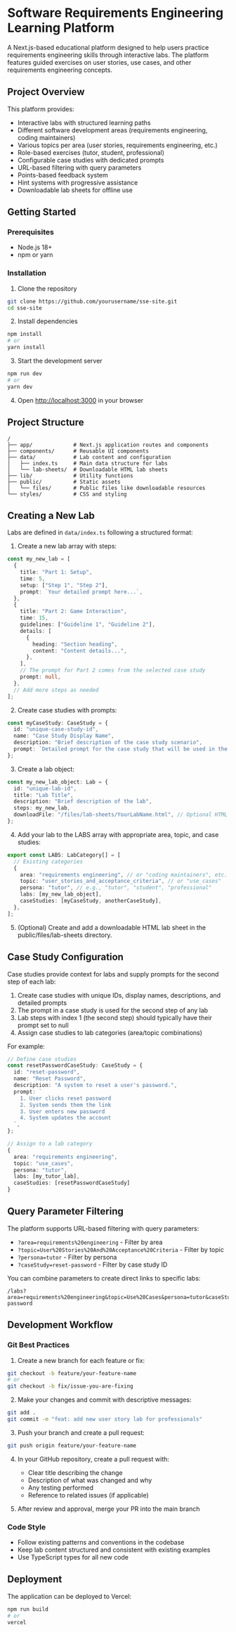# Software Requirements Engineering Learning Platform

A Next.js-based educational platform designed to help users practice requirements engineering skills through interactive labs. The platform features guided exercises on user stories, use cases, and other requirements engineering concepts.

## Project Overview

This platform provides:

- Interactive labs with structured learning paths
- Different software development areas (requirements engineering, coding maintainers)
- Various topics per area (user stories, requirements engineering, etc.)
- Role-based exercises (tutor, student, professional)
- Configurable case studies with dedicated prompts
- URL-based filtering with query parameters
- Points-based feedback system
- Hint systems with progressive assistance
- Downloadable lab sheets for offline use

## Getting Started

### Prerequisites

- Node.js 18+
- npm or yarn

### Installation

1. Clone the repository

```bash
git clone https://github.com/yourusername/sse-site.git
cd sse-site
```

2. Install dependencies

```bash
npm install
# or
yarn install
```

3. Start the development server

```bash
npm run dev
# or
yarn dev
```

4. Open [http://localhost:3000](http://localhost:3000) in your browser

## Project Structure

```
/
├── app/             # Next.js application routes and components
├── components/      # Reusable UI components
├── data/            # Lab content and configuration
│   ├── index.ts     # Main data structure for labs
│   └── lab-sheets/  # Downloadable HTML lab sheets
├── lib/             # Utility functions
├── public/          # Static assets
│   └── files/       # Public files like downloadable resources
└── styles/          # CSS and styling
```

## Creating a New Lab

Labs are defined in `data/index.ts` following a structured format:

1. Create a new lab array with steps:

```typescript
const my_new_lab = [
  {
    title: "Part 1: Setup",
    time: 5,
    setup: ["Step 1", "Step 2"],
    prompt: `Your detailed prompt here...`,
  },
  {
    title: "Part 2: Game Interaction",
    time: 15,
    guidelines: ["Guideline 1", "Guideline 2"],
    details: [
      {
        heading: "Section heading",
        content: "Content details...",
      },
    ],
    // The prompt for Part 2 comes from the selected case study
    prompt: null,
  },
  // Add more steps as needed
];
```

2. Create case studies with prompts:

```typescript
const myCaseStudy: CaseStudy = {
  id: "unique-case-study-id",
  name: "Case Study Display Name",
  description: "Brief description of the case study scenario",
  prompt: `Detailed prompt for the case study that will be used in the second step of the lab...`,
};
```

3. Create a lab object:

```typescript
const my_new_lab_object: Lab = {
  id: "unique-lab-id",
  title: "Lab Title",
  description: "Brief description of the lab",
  steps: my_new_lab,
  downloadFile: "/files/lab-sheets/YourLabName.html", // Optional HTML lab sheet
};
```

4. Add your lab to the LABS array with appropriate area, topic, and case studies:

```typescript
export const LABS: LabCategory[] = [
  // Existing categories
  {
    area: "requirements engineering", // or "coding maintainers", etc.
    topic: "user_stories_and_acceptance_criteria", // or "use_cases"
    persona: "tutor", // e.g., "tutor", "student", "professional"
    labs: [my_new_lab_object],
    caseStudies: [myCaseStudy, anotherCaseStudy],
  },
];
```

5. (Optional) Create and add a downloadable HTML lab sheet in the public/files/lab-sheets directory.

## Case Study Configuration

Case studies provide context for labs and supply prompts for the second step of each lab:

1. Create case studies with unique IDs, display names, descriptions, and detailed prompts
2. The prompt in a case study is used for the second step of any lab
3. Lab steps with index 1 (the second step) should typically have their prompt set to null
4. Assign case studies to lab categories (area/topic combinations)

For example:

```typescript
// Define case studies
const resetPasswordCaseStudy: CaseStudy = {
  id: "reset-password",
  name: "Reset Password",
  description: "A system to reset a user's password.",
  prompt: `
    1. User clicks reset password
    2. System sends them the link
    3. User enters new password
    4. System updates the account
  `,
};

// Assign to a lab category
{
  area: "requirements engineering",
  topic: "use_cases",
  persona: "tutor",
  labs: [my_tutor_lab],
  caseStudies: [resetPasswordCaseStudy]
}
```

## Query Parameter Filtering

The platform supports URL-based filtering with query parameters:

- `?area=requirements%20engineering` - Filter by area
- `?topic=User%20Stories%20And%20Acceptance%20Criteria` - Filter by topic
- `?persona=tutor` - Filter by persona
- `?caseStudy=reset-password` - Filter by case study ID

You can combine parameters to create direct links to specific labs:

```
/labs?area=requirements%20engineering&topic=Use%20Cases&persona=tutor&caseStudy=reset-password
```

## Development Workflow

### Git Best Practices

1. Create a new branch for each feature or fix:

```bash
git checkout -b feature/your-feature-name
# or
git checkout -b fix/issue-you-are-fixing
```

2. Make your changes and commit with descriptive messages:

```bash
git add .
git commit -m "feat: add new user story lab for professionals"
```

3. Push your branch and create a pull request:

```bash
git push origin feature/your-feature-name
```

4. In your GitHub repository, create a pull request with:

   - Clear title describing the change
   - Description of what was changed and why
   - Any testing performed
   - Reference to related issues (if applicable)

5. After review and approval, merge your PR into the main branch

### Code Style

- Follow existing patterns and conventions in the codebase
- Keep lab content structured and consistent with existing examples
- Use TypeScript types for all new code

## Deployment

The application can be deployed to Vercel:

```bash
npm run build
# or
vercel
```
